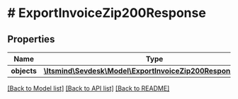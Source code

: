 # # ExportInvoiceZip200Response

## Properties

Name | Type | Description | Notes
------------ | ------------- | ------------- | -------------
**objects** | [**\Itsmind\Sevdesk\Model\ExportInvoiceZip200ResponseObjects**](ExportInvoiceZip200ResponseObjects.md) |  | [optional]

[[Back to Model list]](../../README.md#models) [[Back to API list]](../../README.md#endpoints) [[Back to README]](../../README.md)
